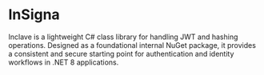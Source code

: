 # InSigna
Inclave is a lightweight C# class library for handling JWT and hashing operations. Designed as a foundational internal NuGet package, it provides a consistent and secure starting point for authentication and identity workflows in .NET 8 applications.
